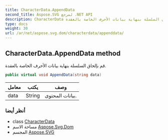 ```yaml
---
title: CharacterData.AppendData
second_title: Aspose.SVG لمرجع .NET API
description: CharacterData طريقة. قم بإلحاق السلسلة بنهاية بيانات الأحرف الخاصة بالعقدة.
type: docs
weight: 30
url: /ar/net/aspose.svg.dom/characterdata/appenddata/
---
```

## CharacterData.AppendData method

قم بإلحاق السلسلة بنهاية بيانات الأحرف الخاصة بالعقدة.

```csharp
public virtual void AppendData(string data)
```

| معامل | يكتب | وصف |
| --- | --- | --- |
| data | String | بيانات المحتوى. |

### أنظر أيضا

* class [CharacterData](../)
* مساحة الاسم [Aspose.Svg.Dom](../../characterdata/)
* المجسم [Aspose.SVG](../../../)


